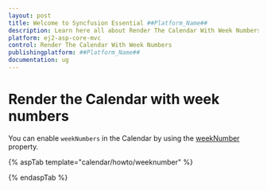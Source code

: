 ```yaml
---
layout: post
title: Welcome to Syncfusion Essential ##Platform_Name##
description: Learn here all about Render The Calendar With Week Numbers of Syncfusion Essential ##Platform_Name## widgets based on HTML5 and jQuery.
platform: ej2-asp-core-mvc
control: Render The Calendar With Week Numbers
publishingplatform: ##Platform_Name##
documentation: ug
---
```



# Render the Calendar with week numbers

You can enable `weekNumbers` in the Calendar by using the [weekNumber](https://help.syncfusion.com/cr/aspnetcore-js2/Syncfusion.EJ2.Calendars.Calendar.html#Syncfusion_EJ2_Calendars_Calendar_WeekNumber) property.

{% aspTab template="calendar/howto/weeknumber" %}

{% endaspTab %}